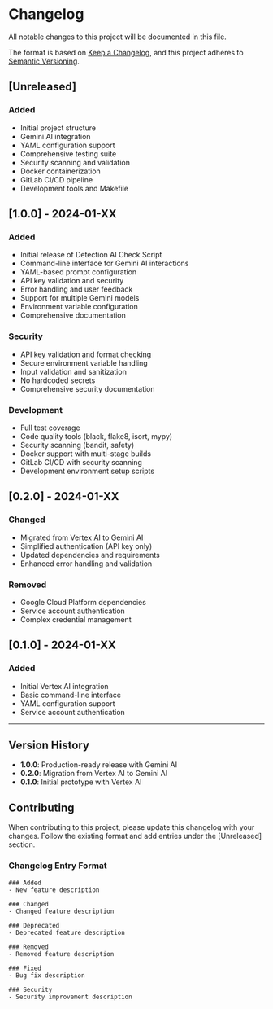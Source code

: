# Changelog

All notable changes to this project will be documented in this file.

The format is based on [Keep a Changelog](https://keepachangelog.com/en/1.0.0/),
and this project adheres to [Semantic Versioning](https://semver.org/spec/v2.0.0.html).

## [Unreleased]

### Added
- Initial project structure
- Gemini AI integration
- YAML configuration support
- Comprehensive testing suite
- Security scanning and validation
- Docker containerization
- GitLab CI/CD pipeline
- Development tools and Makefile

## [1.0.0] - 2024-01-XX

### Added
- Initial release of Detection AI Check Script
- Command-line interface for Gemini AI interactions
- YAML-based prompt configuration
- API key validation and security
- Error handling and user feedback
- Support for multiple Gemini models
- Environment variable configuration
- Comprehensive documentation

### Security
- API key validation and format checking
- Secure environment variable handling
- Input validation and sanitization
- No hardcoded secrets
- Comprehensive security documentation

### Development
- Full test coverage
- Code quality tools (black, flake8, isort, mypy)
- Security scanning (bandit, safety)
- Docker support with multi-stage builds
- GitLab CI/CD with security scanning
- Development environment setup scripts

## [0.2.0] - 2024-01-XX

### Changed
- Migrated from Vertex AI to Gemini AI
- Simplified authentication (API key only)
- Updated dependencies and requirements
- Enhanced error handling and validation

### Removed
- Google Cloud Platform dependencies
- Service account authentication
- Complex credential management

## [0.1.0] - 2024-01-XX

### Added
- Initial Vertex AI integration
- Basic command-line interface
- YAML configuration support
- Service account authentication

---

## Version History

- **1.0.0**: Production-ready release with Gemini AI
- **0.2.0**: Migration from Vertex AI to Gemini AI
- **0.1.0**: Initial prototype with Vertex AI

## Contributing

When contributing to this project, please update this changelog with your changes.
Follow the existing format and add entries under the [Unreleased] section.

### Changelog Entry Format

```
### Added
- New feature description

### Changed
- Changed feature description

### Deprecated
- Deprecated feature description

### Removed
- Removed feature description

### Fixed
- Bug fix description

### Security
- Security improvement description
```
